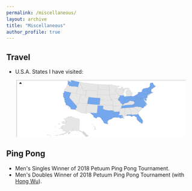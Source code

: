 ```yaml
---
permalink: /miscellaneous/
layout: archive
title: "Miscellaneous"
author_profile: true
---
```


**Travel**
------
* U.S.A. States I have visited:
<div  align="center">
<img src='/images/US_States.png' width='450' height='150'>
</div>

**Ping Pong**
------
* Men's Singles Winner of 2018 Petuum Ping Pong Tournament.
* Men's Doubles Winner of 2018 Petuum Ping Pong Tournament (with [Hong Wu](https://github.com/xunzhang)).
